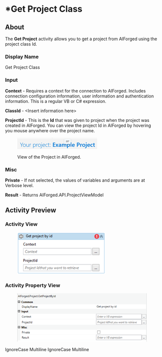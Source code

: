 # \*Get Project Class

## About

The **Get Project** activity allows you to get a project from AIForged using the project class Id.

### Display Name

Get Project Class

### Input

**Context** - Requires a context for the connection to AIForged. Includes connection configuration information, user information and authentication information. This is a regular VB or C# expression.

**ClassId** - \<Insert information here>

**ProjectId** - This is the **Id** that was given to project when the project was created in AIForged. You can view the project Id in AIForged by hovering you mouse anywhere over the project name.

<figure><img src="../../../assets/image%20%2841%29%20%281%29%20%281%29%20%281%29.png" alt=""><figcaption><p>View of the Project in AIForged.</p></figcaption></figure>

### Misc

**Private** - If not selected, the values of variables and arguments are at Verbose level.

**Result** - Returns AIForged.API.ProjectViewModel

## Activity Preview

### Activity View

<figure><img src="../../../assets/image%20%2878%29%20%281%29%20%281%29.png" alt=""><figcaption></figcaption></figure>

### Activity Property View

<figure><img src="../../../assets/image%20%2846%29%20%282%29.png" alt=""><figcaption></figcaption></figure>

 IgnoreCase Multiline IgnoreCase Multiline

